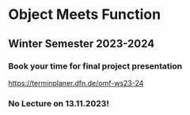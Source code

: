 # Object Meets Function
## Winter Semester 2023-2024

### Book your time for final project presentation
https://terminplaner.dfn.de/omf-ws23-24

### No Lecture on 13.11.2023!
